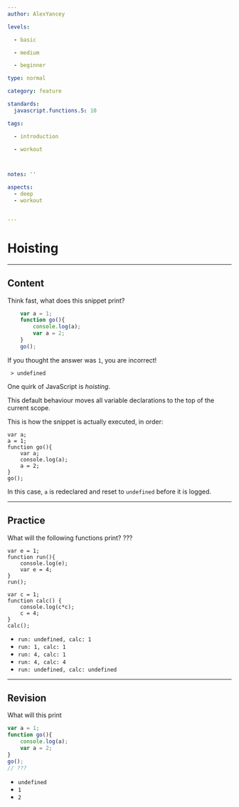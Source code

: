 ```yaml
---
author: AlexYancey

levels:

  - basic

  - medium

  - beginner

type: normal

category: feature

standards:
  javascript.functions.5: 10

tags:

  - introduction

  - workout



notes: ''

aspects:
  - deep
  - workout


---
```


# Hoisting

---
## Content

Think fast, what does this snippet print?
```javascript
    var a = 1;
    function go(){
        console.log(a);
        var a = 2;
    }
    go();
```

If you thought the answer was `1`, you are incorrect!

` > undefined`

One quirk of JavaScript is *hoisting*.

This default behaviour moves all variable declarations to the top of the current scope.

This is how the snippet is actually executed, in order:

    var a;
    a = 1;
    function go(){
        var a;
        console.log(a);
        a = 2;
    }
    go();

In this case, `a` is redeclared and reset to `undefined` before it is logged.

---
## Practice

What will the following functions print? ???

```
var e = 1;
function run(){
    console.log(e);
    var e = 4;
}
run();

var c = 1;
function calc() {
    console.log(c*c);
    c = 4;
}
calc();
```


* `run: undefined, calc: 1`
* `run: 1, calc: 1`
* `run: 4, calc: 1`
* `run: 4, calc: 4`
* `run: undefined, calc: undefined`

---
## Revision

What will this print
```javascript
var a = 1;
function go(){
    console.log(a);
    var a = 2;
}
go();
// ???
```

* `undefined`
* `1`
* `2`
 
